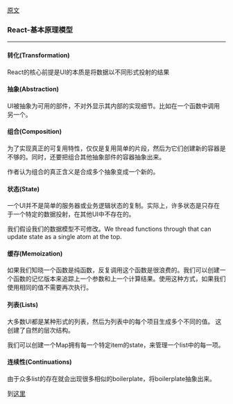 [原文](https://github.com/reactjs/react-basic)

### React-基本原理模型
---
#### 转化(Transformation)

React的核心前提是UI的本质是将数据以不同形式投射的结果

#### 抽象(Abstraction)

UI被抽象为可用的部件，不对外显示其内部的实现细节。比如在一个函数中调用另一个。

#### 组合(Composition)

为了实现真正的可复用特性，仅仅是复用简单的片段，然后为它们创建新的容器是不够的。同时，还要把组合其他抽象部件的容器抽象出来。

作者认为组合的真正含义是合成多个抽象变成一个新的。

#### 状态(State)

一个UI并不是简单的服务器或业务逻辑状态的复制。实际上，许多状态是只存在于一个特定的数据投射，在其他UI中不存在的。

我们假设我们的数据模型不可修改。We thread functions through that can update state as a single atom at the top.

#### 缓存(Memoization)

如果我们知晓一个函数是纯函数，反复调用这个函数是很浪费的。我们可以创建一个函数的记忆版本来追踪上一个参数和上一个计算结果。使用这种方式，如果我们使用相同的值不需要再次执行。

#### 列表(Lists)

大多数UI都是某种形式的列表，然后为列表中的每个项目生成多个不同的值。 这创建了自然的层次结构。

我们可以创建一个Map拥有每一个特定item的state，来管理一个list中的每一项。

#### 连续性(Continuations)

由于众多list的存在就会出现很多相似的boilerplate，将boilerplate抽象出来。

到[这里](https://github.com/reactjs/react-basic#state-map)

